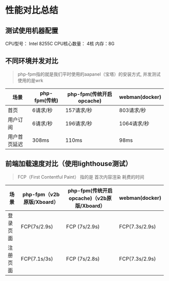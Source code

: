 
# 性能对比总结

## 测试使用机器配置
CPU型号： Intel 8255C
CPU核心数量： 4核
内存：8G


## 不同环境并发对比
> php-fpm指的就是我们平时使用的aapanel（宝塔）的安装方式, 并发测试使用的是wrk

|场景      | php-fpm(传统) | php-fpm(传统开启opcache) | webman(docker)|
|----     |   ----   |----   |----| 
|首页      | 6请求/秒      | 157请求/秒              | 803请求/秒   |
|用户订阅   | 6请求/秒      | 196请求/秒             | 1064请求/秒  |
|用户首页延迟| 308ms        |  110ms               |    98ms      |

## 前端加载速度对比（使用lighthouse测试）
>FCP（First Contentful Paint） 指的是 首次内容渲染 耗费的时间

|场景      | php-fpm（v2b原版/Xboard） | php-fpm(传统开启opcache)（v2b原版/Xboard） | webman(docker)|
|----      |   ----                 |----      |----     | 
| 登录页面  | FCP(7s/2.9s)           |  FCP  (7s/2.9s)                  |  FCP(7.3s/2.9s) |
| 注册页面  | FCP(7.1s/3s)           |  FCP  (7s/2.8s)                  |  FCP(7.3s/2.9s) |